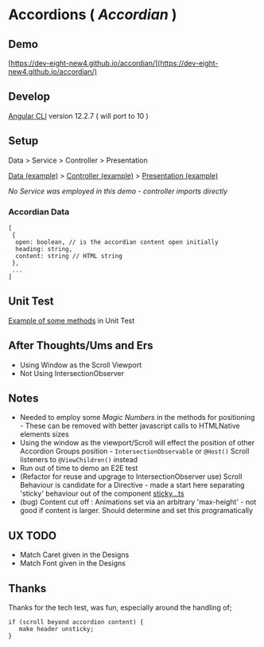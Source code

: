 # Accordions ( *Accordian* )

## Demo

[https://dev-eight-new4.github.io/accordian/](https://dev-eight-new4.github.io/accordian/)

## Develop


[Angular CLI](https://github.com/angular/angular-cli) version 12.2.7 ( will port to 10 )

## Setup

Data > Service > Controller > Presentation 

[Data (example)](https://github.com/dev-eight-new4/accordian/blob/main/src/app/controller/accordian-controller/accordian-controller.mock.data.ts) > [Controller (example)](https://github.com/dev-eight-new4/accordian/blob/main/src/app/controller/accordian-controller/accordian-controller.component.ts) > [Presentation (example)](https://github.com/dev-eight-new4/accordian/blob/main/src/app/presentation/accordian/accordian.component.ts) 

*No Service was employed in this demo - controller imports directly*

### Accordian Data

```
[ 
 {
  open: boolean, // is the accordian content open initially
  heading: string,
  content: string // HTML string
 },
 ...
]
```

## Unit Test

[Example of some methods](https://github.com/dev-eight-new4/accordian/blob/main/src/app/presentation/accordian/accordian.component.spec.ts) in Unit Test 

## After Thoughts/Ums and Ers

- Using Window as the Scroll Viewport
- Not Using IntersectionObserver

## Notes

- Needed to employ some *Magic Numbers* in the methods for positioning - These can be removed with better javascript calls to HTMLNative elements sizes
- Using the window as the viewport/Scroll will effect the position of other Accordion Groups position - `IntersectionObservable` or `@Host()` Scroll listeners to `@ViewChildren()` instead
- Run out of time to demo an E2E test
- (Refactor for reuse and upgrage to IntersectionObserver use) Scroll Behaviour is candidate for a Directive - made a start here separating 'sticky' behaviour out of the component [sticky...ts](https://github.com/dev-eight-new4/accordian/blob/main/src/app/presentation/accordian/accordian.component.sticky.ts)
- (bug) Content cut off : Animations set via an arbitrary 'max-height' - not good if content is larger. Should determine and set this programatically 

## UX TODO
- Match Caret given in the Designs
- Match Font given in the Designs

## Thanks

Thanks for the tech test, was fun, especially around the handling of;

````
if (scroll beyond accordion content) { 
   make header unsticky; 
}
